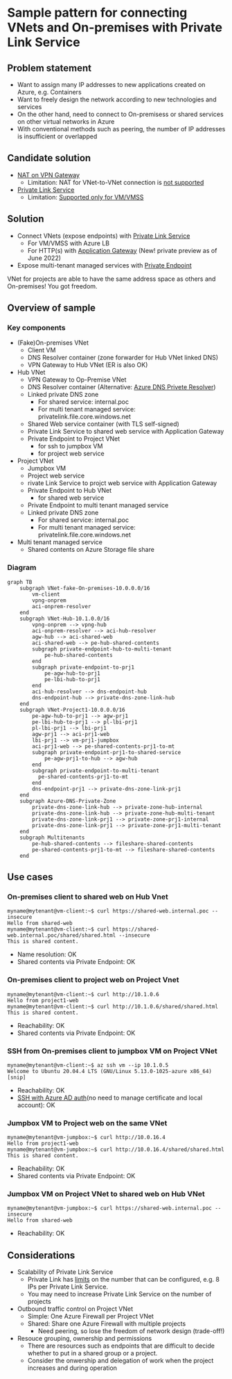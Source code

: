 # Sample pattern for connecting VNets and On-premises with Private Link Service

## Problem statement

* Want to assign many IP addresses to new applications created on Azure, e.g. Containers
* Want to freely design the network according to new technologies and services
* On the other hand, need to connect to On-premisess or shared services on other virtual networks in Azure
* With conventional methods such as peering, the number of IP addresses is insufficient or overlapped

## Candidate solution

* [NAT on VPN Gateway](https://docs.microsoft.com/en-us/azure/vpn-gateway/nat-overview)
  * Limitation: NAT for VNet-to-VNet connection is [not supported](https://docs.microsoft.com/en-us/azure/vpn-gateway/nat-overview#nat-limitations)
* [Private Link Service](https://docs.microsoft.com/en-us/azure/private-link/private-link-service-overview)
  * Limitation: [Supported only for VM/VMSS](https://docs.microsoft.com/en-us/azure/private-link/private-link-service-overview#limitations)

## Solution

* Connect VNets (expose endpoints) with [Private Link Service](https://docs.microsoft.com/en-us/azure/private-link/private-link-overview)
  * For VM/VMSS with Azure LB
  * For HTTP(s) with [Application Gateway](https://docs.microsoft.com/en-us/azure/application-gateway/private-link) (New! private preview as of June 2022)
* Expose multi-tenant managed services with [Private Endpoint](https://docs.microsoft.com/en-us/azure/private-link/private-endpoint-overview)

VNet for projects are able to have the same address space as others and On-premises! You got freedom.

## Overview of sample

### Key components

* (Fake)On-premises VNet
  * Client VM
  * DNS Resolver container (zone forwarder for Hub VNet linked DNS)
  * VPN Gateway to Hub VNet (ER is also OK)
* Hub VNet
  * VPN Gateway to Op-Premise VNet
  * DNS Resolver container (Alternative: [Azure DNS Privete Resolver](https://docs.microsoft.com/en-us/azure/dns/dns-private-resolver-overview))
  * Linked private DNS zone
    * For shared service: internal.poc
    * For multi tenant managed service: privatelink.file.core.windows.net
  * Shared Web service container (with TLS self-signed)
  * Private Link Service to shared web service with Application Gateway
  * Private Endpoint to Project VNet
    * for ssh to jumpbox VM
    * for project web service
* Project VNet
  * Jumpbox VM
  * Project web service
  * rivate Link Service to projct web service with Application Gateway
  * Private Endpoint to Hub VNet
    * for shared web service
  * Private Endpoint to multi tenant managed service
  * Linked private DNS zone
    * For shared service: internal.poc
    * For multi tenant managed service: privatelink.file.core.windows.net
* Multi tenant managed service
  * Shared contents on Azure Storage file share

### Diagram

```mermaid
graph TB
    subgraph VNet-fake-On-premises-10.0.0.0/16
        vm-client
        vpng-onprem
        aci-onprem-resolver
    end
    subgraph VNet-Hub-10.1.0.0/16
        vpng-onprem --> vpng-hub
        aci-onprem-resolver --> aci-hub-resolver
        agw-hub --> aci-shared-web
        aci-shared-web --> pe-hub-shared-contents
        subgraph private-endpoint-hub-to-multi-tenant
            pe-hub-shared-contents
        end
        subgraph private-endpoint-to-prj1
            pe-agw-hub-to-prj1
            pe-lbi-hub-to-prj1
        end
        aci-hub-resolver --> dns-endpoint-hub
        dns-endpoint-hub --> private-dns-zone-link-hub
    end
    subgraph VNet-Project1-10.0.0.0/16
        pe-agw-hub-to-prj1 --> agw-prj1
        pe-lbi-hub-to-prj1 --> pl-lbi-prj1
        pl-lbi-prj1 --> lbi-prj1
        agw-prj1 --> aci-prj1-web
        lbi-prj1 --> vm-prj1-jumpbox
        aci-prj1-web --> pe-shared-contents-prj1-to-mt
        subgraph private-endpoint-prj1-to-shared-service
            pe-agw-prj1-to-hub --> agw-hub
        end
        subgraph private-endpoint-to-multi-tenant
          pe-shared-contents-prj1-to-mt
        end
        dns-endpoint-prj1 --> private-dns-zone-link-prj1
    end
    subgraph Azure-DNS-Private-Zone
        private-dns-zone-link-hub --> private-zone-hub-internal
        private-dns-zone-link-hub --> private-zone-hub-multi-tenant
        private-dns-zone-link-prj1 --> private-zone-prj1-internal
        private-dns-zone-link-prj1 --> private-zone-prj1-multi-tenant
    end
    subgraph Multitenants
        pe-hub-shared-contents --> fileshare-shared-contents
        pe-shared-contents-prj1-to-mt --> fileshare-shared-contents
    end
```

## Use cases

### On-premises client to shared web on Hub Vnet

```shell
myname@mytenant@vm-client:~$ curl https://shared-web.internal.poc --insecure
Hello from shared-web
myname@mytenant@vm-client:~$ curl https://shared-web.internal.poc/shared/shared.html --insecure
This is shared content.
```

* Name resolution: OK
* Shared contents via Private Endpoint: OK

### On-premises client to project web on Project Vnet

```shell
myname@mytenant@vm-client:~$ curl http://10.1.0.6
Hello from project1-web
myname@mytenant@vm-client:~$ curl http://10.1.0.6/shared/shared.html
This is shared content.
```

* Reachability: OK
* Shared contents via Private Endpoint: OK

### SSH from On-premises client to jumpbox VM on Project VNet

```shell
myname@mytenant@vm-client:~$ az ssh vm --ip 10.1.0.5
Welcome to Ubuntu 20.04.4 LTS (GNU/Linux 5.13.0-1025-azure x86_64)
[snip]
```

* Reachability: OK
* [SSH with Azure AD auth](https://docs.microsoft.com/en-us/azure/active-directory/fundamentals/auth-ssh)(no need to manage certificate and local account): OK

### Jumpbox VM to Project web on the same VNet

```shell
myname@mytenant@vm-jumpbox:~$ curl http://10.0.16.4
Hello from project1-web
myname@mytenant@vm-jumpbox:~$ curl http://10.0.16.4/shared/shared.html
This is shared content.
```

* Reachability: OK
* Shared contents via Private Endpoint: OK

### Jumpbox VM on Project VNet to shared web on Hub VNet

```shell
myname@mytenant@vm-jumpbox:~$ curl https://shared-web.internal.poc --insecure
Hello from shared-web
```

* Reachability: OK

## Considerations

* Scalability of Private Link Service
  * Private Link has [limits](https://docs.microsoft.com/en-us/azure/private-link/private-link-faq#how-can-i-scale-my-private-link-service--) on the number that can be configured, e.g. 8 IPs per Private Link Service.
  * You may need to increase Private Link Service on the number of projects
* Outbound traffic control on Project VNet
  * Simple: One Azure Firewall per Project VNet
  * Shared: Share one Azure Firewall with multiple projects
    * Need peering, so lose the freedom of network design (trade-off!)
* Resouce grouping, ownership and permissions
  * There are resources such as endpoints that are difficult to decide whether to put in a shared group or a project.
  * Consider the onwership and delegation of work when the project increases and during operation

